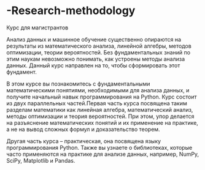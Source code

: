 # -Research-methodology
Курс для магистрантов

Анализ данных и машинное обучение существенно опираются на результаты из математического анализа, линейной алгебры, методов оптимизации, теории вероятностей. Без фундаментальных знаний по этим наукам невозможно понимать, как устроены методы анализа данных. Данный курс направлен на то, чтобы сформировать этот фундамент. 

В этом курсе вы познакомитесь с фундаментальными математическими понятиями, необходимыми для анализа данных, и получите начальный навык программирования на Python. Курс состоит из двух параллельных частей.Первая часть курса посвящена таким разделам математики как линейная алгебра, математический анализ, методы оптимизации и теория вероятностей. При этом, упор делается на разъяснение математических понятий и их применение на практике, а не на вывод сложных формул и доказательство теорем.

Другая  часть курса – практическая, она посвящена языку программирования Python. Также вы узнаете о библиотеках, которые часто применяются на практике для анализе данных, например, NumPy, SciPy, Matplotlib и Pandas. 
